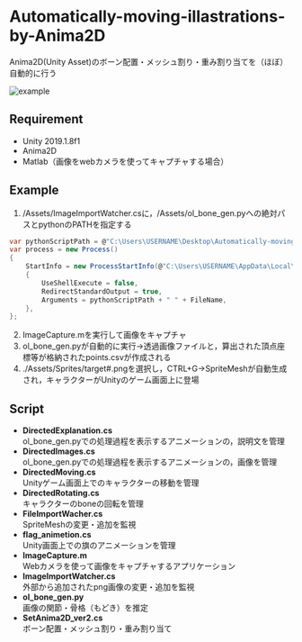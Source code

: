 # Automatically-moving-illastrations-by-Anima2D


Anima2D(Unity Asset)のボーン配置・メッシュ割り・重み割り当てを（ほぼ）自動的に行う

![example](https://github.com/bashiiko/Automatically-moving-illastrations-by-Anima2D/blob/media/demo.gif)

## Requirement
- Unity 2019.1.8f1
- Anima2D
- Matlab（画像をwebカメラを使ってキャプチャする場合）

## Example
1.  /Assets/ImageImportWatcher.csに，/Assets/ol_bone_gen.pyへの絶対パスとpythonのPATHを指定する
```csharp
var pythonScriptPath = @"C:\Users\USERNAME\Desktop\Automatically-moving-illastrations-by-Anima2D\Assets\ol_bone_gen.py";
var process = new Process()
{
    StartInfo = new ProcessStartInfo(@"C:\Users\USERNAME\AppData\Local\Programs\Python\Python37\python")
    {
        UseShellExecute = false,
        RedirectStandardOutput = true,
        Arguments = pythonScriptPath + " " + FileName,
    },
};
```
2. ImageCapture.mを実行して画像をキャプチャ
3. ol_bone_gen.pyが自動的に実行→透過画像ファイルと，算出された頂点座標等が格納されたpoints.csvが作成される
4. ./Assets/Sprites/target#.pngを選択し，CTRL+G→SpriteMeshが自動生成され，キャラクターがUnityのゲーム画面上に登場

## Script
- **DirectedExplanation.cs**\
  ol_bone_gen.pyでの処理過程を表示するアニメーションの，説明文を管理
- **DirectedImages.cs**\
  ol_bone_gen.pyでの処理過程を表示するアニメーションの，画像を管理
- **DirectedMoving.cs**\
  Unityゲーム画面上でのキャラクターの移動を管理
- **DirectedRotating.cs**\
  キャラクターのboneの回転を管理
- **FileImportWacher.cs**\
  SpriteMeshの変更・追加を監視
- **flag_animetion.cs**\
  Unity画面上での旗のアニメーションを管理
- **ImageCapture.m**\
  Webカメラを使って画像をキャプチャするアプリケーション
- **ImageImportWatcher.cs**\
  外部から追加されたpng画像の変更・追加を監視
- **ol_bone_gen.py**\
  画像の関節・骨格（もどき）を推定
- **SetAnima2D_ver2.cs**\
  ボーン配置・メッシュ割り・重み割り当て
